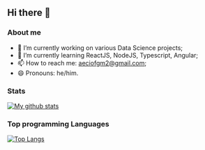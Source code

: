 ## Hi there 👋

### About me

- 🔭 I’m currently working on various Data Science projects;
- 🌱 I’m currently learning ReactJS, NodeJS, Typescript, Angular;
- 📫 How to reach me: aeciofgm2@gmail.com;
- 😄 Pronouns: he/him.

### Stats

[![My github stats](https://github-readme-stats.vercel.app/api?username=afgmlff)](https://github.com/anuraghazra/github-readme-stats)

### Top programming Languages

[![Top Langs](https://github-readme-stats.vercel.app/api/top-langs/?username=afgmlff)](https://github.com/anuraghazra/github-readme-stats)
